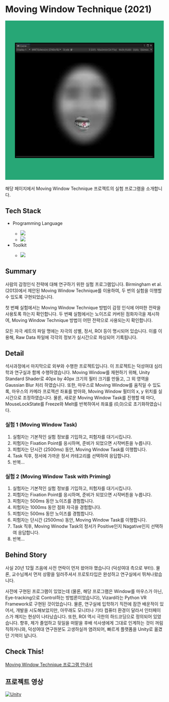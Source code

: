 <h1>Moving Window Technique (2021)</h1>

![title](./main.png)

<p>해당 페이지에서 Moving Window Technique 프로젝트의 실험 프로그램을 소개합니다.</p>

<h2>Tech Stack</h2>
<ul>
  <li>Programming Language</li>
  <ul>
    <li><img src="https://img.shields.io/badge/C Sharp-239120?style=flat-square&logo=c-sharp&logoColor=white"/></li>
    <li><img src="https://img.shields.io/badge/Unity Shader Lab-000000?style=flat-square&logo=Unity&logoColor=white"/></li>
  </ul>
  <li>Toolkit</li>
  <ul>
    <li><img src="https://img.shields.io/badge/Unity-000000?style=flat-square&logo=Unity&logoColor=white"/></li>
  </ul>
</ul>

<h2>Summary</h2>
<p>사람의 감정인식 전략에 대해 연구하기 위한 실험 프로그램입니다. Birmingham et al. (2013)에서 제안된 Moving Window Technique를 이용하여, 두 번의 실험을 이행할 수 있도록 구현되었습니다.</p>
<p>첫 번째 실험에서는 Moving Window Technique 방법이 감정 인식에 어떠한 전략을 사용토록 하는지 확인합니다. 두 번째 실험에서는 노이즈로 커버된 점화자극을 제시하여, Moving Window Technique 방법이 어떤 전략으로 사용되는지 확인합니다.</p>
<p>모든 자극 세트의 파일 명에는 자극의 성별, 정서, ROI 등이 명시되어 있습니다. 이를 이용해, Raw Data 파일에 각각의 정보가 실시간으로 파싱되어 기록됩니다.</p>

<h2>Detail</h2>
<p>석사과정에서 마지막으로 외부와 수행한 프로젝트입니다. 이 프로젝트는 덕성여대 심리학과 연구실과 함께 수행하였습니다. Moving Window를 재현하기 위해, Unity Standard Shader로 40px by 40px 크기의 필터 크기를 만들고, 그 외 영역을 Gaussian Blur 처리 하였습니다. 또한, 마우스로 Moving Window를 움직일 수 있도록, 마우스의 카메라 프로젝션 좌표를 받아와, Moving Window 필터의 x, y 위치를 실시간으로 조정하였습니다. 물론, 새로운 Moving Window Task를 진행할 때 마다, MouseLockState를 Freeze와 Melt를 반복하여서 좌표를 (0,0)으로 초기화하였습니다.</p>

<h3>실험 1 (Moving Window Task)</h3>

<ol>
  <li>실험자는 기본적인 실험 정보를 기입하고, 피험자를 대기시킵니다.</li>
  <li>피험자는 Fixation Point를 응시하며, 준비가 되었으면 시작버튼을 누릅니다.</li>
  <li>피험자는 단시간 (2500ms) 동안, Moving Window Task를 이행합니다.</li>
  <li>Task 직후, 정서에 가까운 정서 카테고리를 선택하여 응답합니다.</li>
  <li>반복...</li>
</ol>

<h3>실험 2 (Moving Window Task with Priming)</h3>

<ol>
  <li>실험자는 기본적인 실험 정보를 기입하고, 피험자를 대기시킵니다.</li>
  <li>피험자는 Fixation Point를 응시하며, 준비가 되었으면 시작버튼을 누릅니다.</li>
  <li>피험자는 500ms 동안 노이즈를 경험합니다.</li>
  <li>피험자는 1000ms 동안 점화 자극을 경험합니다.</li>
  <li>피험자는 500ms 동안 노이즈를 경험합니다.</li>
  <li>피험자는 단시간 (2500ms) 동안, Moving Window Task를 이행합니다.</li>
  <li>Task 직후, Moving Winodw Task의 정서가 Positive인지 Nagative인지 선택하여 응답합니다.</li>
  <li>반복...</li>
</ol>

<h2>Behind Story</h2>
<p>사실 20년 12월 즈음에 사전 연락이 먼저 왔어야 했습니다 (덕성여대 측으로 부터). 물론, 교수님께서 먼저 상황을 일러주셔서 프로토타입은 완성하고 연구실에서 뛰쳐나왔습니다. </p>
<p>사전에 구현된 프로그램이 있었는데 (물론, 해당 프로그램은 Window를 마우스가 아닌, Eye-tracking으로 Control하는 방법론이었습니다), Vizard라는 Python VR Framework로 구현된 것이었습니다. 물론, 연구실에 입학하기 직전에 잠깐 배운적이 있어서, 개발을 시도해보았지만, 아무래도 모니터나 기타 컴퓨터 환경이 달라서 인터페이스가 깨지는 현상이 나타났습니다. 또한, ROI 역시 극한의 하드코딩으로 정의되어 있었습니다. 향후, 제가 졸업하고 뒷일을 떠맡을 후배 석사생에게 그대로 인계하는 것이 꺼림직하거니와, 덕성여대 연구원분도 고생하실까 염려되어, 빠르게 플랫폼을 Unity로 옮겼던 기억이 납니다.</p>

<h2>Check This!</h2>
<a href="https://drive.google.com/file/d/1aPv9CSZnU0zMfoBhyXdywXymieaN2Kxh/view?usp=sharing">Moving Window Technique 프로그램 안내서</a>

<h2>프로젝트 영상</h2>

[![Unity](http://img.youtube.com/vi/f7AuY2spa9M/0.jpg)](http://www.youtube.com/watch?v=f7AuY2spa9M "MovingWindowTechnique")
